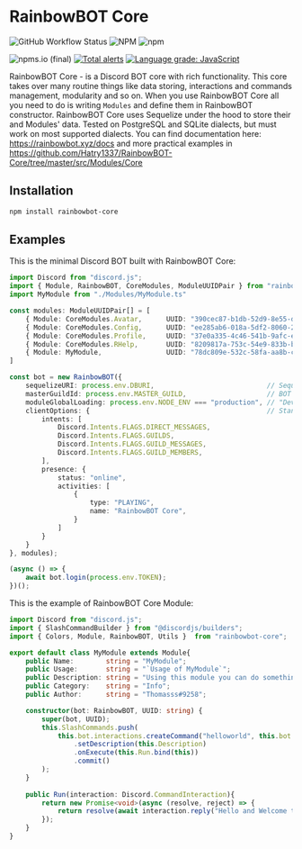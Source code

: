 # RainbowBOT Core
![GitHub Workflow Status](https://img.shields.io/github/workflow/status/Hatry1337/RainbowBOT-Core/Run%20Tests)
![NPM](https://img.shields.io/npm/l/rainbowbot-core?color=blue)
![npm](https://img.shields.io/npm/dw/rainbowbot-core?label=npm%20downloads)

![npms.io (final)](https://img.shields.io/npms-io/quality-score/rainbowbot-core)
[![Total alerts](https://img.shields.io/lgtm/alerts/g/Hatry1337/RainbowBOT-Core.svg?logo=lgtm&logoWidth=18)](https://lgtm.com/projects/g/Hatry1337/RainbowBOT-Core/alerts/)
[![Language grade: JavaScript](https://img.shields.io/lgtm/grade/javascript/g/Hatry1337/RainbowBOT-Core.svg?logo=lgtm&logoWidth=18)](https://lgtm.com/projects/g/Hatry1337/RainbowBOT-Core/context:javascript)

RainbowBOT Core - is a Discord BOT core with rich functionality. This core takes over many routine things like data storing, interactions and commands management, modularity and so on. When you use RainbowBOT Core all you need to do is writing `Modules` and define them in RainbowBOT constructor.
RainbowBOT Core uses Sequelize under the hood to store their and Modules' data. Tested on PostgreSQL and SQLite dialects, but must work on most supported dialects.
You can find documentation here: https://rainbowbot.xyz/docs and more practical examples in https://github.com/Hatry1337/RainbowBOT-Core/tree/master/src/Modules/Core

## Installation

```zsh
npm install rainbowbot-core
```

## Examples

This is the minimal Discord BOT built with RainbowBOT Core:
```ts
import Discord from "discord.js";
import { Module, RainbowBOT, CoreModules, ModuleUUIDPair } from "rainbowbot-core";
import MyModule from "./Modules/MyModule.ts"

const modules: ModuleUUIDPair[] = [
    { Module: CoreModules.Avatar,      UUID: "390cec87-b1db-52d9-8e55-de82530e380d"}, // All modules requires unique ids, 
    { Module: CoreModules.Config,      UUID: "ee285ab6-018a-5df2-8060-2504e14112b2"}, // so you can generate and read them
    { Module: CoreModules.Profile,     UUID: "37e0a335-4c46-541b-9afc-e6dd6dde1c95"}, // from external file, or just hardcode.
    { Module: CoreModules.RHelp,       UUID: "8209817a-753c-54e9-833b-bdff74fd9fa3"},
    { Module: MyModule,                UUID: "78dc809e-532c-58fa-aa8b-c14f7029f23a"}
]

const bot = new RainbowBOT({
    sequelizeURI: process.env.DBURI,                            // Sequelize initialization URI, see https://sequelize.org/master/manual/getting-started.html#connecting-to-a-database 
    masterGuildId: process.env.MASTER_GUILD,                    // BOT's master guild. Slash Commands will appear on this guild in development mode.
    moduleGlobalLoading: process.env.NODE_ENV === "production", // "Development mode", if you wanna publish your commands globally use true.
    clientOptions: {                                            // Standard Discord.js Client options, see https://discord.js.org/#/docs/discord.js/stable/typedef/ClientOptions
        intents: [
            Discord.Intents.FLAGS.DIRECT_MESSAGES,
            Discord.Intents.FLAGS.GUILDS,
            Discord.Intents.FLAGS.GUILD_MESSAGES,
            Discord.Intents.FLAGS.GUILD_MEMBERS,
        ],
        presence: {
            status: "online",
            activities: [
                {
                    type: "PLAYING",
                    name: "RainbowBOT Core",
                }
            ]
        }
    }
}, modules);

(async () => {
    await bot.login(process.env.TOKEN);
})();
```

This is the example of RainbowBOT Core Module:
```ts
import Discord from "discord.js";
import { SlashCommandBuilder } from "@discordjs/builders";
import { Colors, Module, RainbowBOT, Utils }  from "rainbowbot-core";

export default class MyModule extends Module{
    public Name:        string = "MyModule";
    public Usage:       string = "`Usage of MyModule`";
    public Description: string = "Using this module you can do something.";
    public Category:    string = "Info";
    public Author:      string = "Thomasss#9258";

    constructor(bot: RainbowBOT, UUID: string) {
        super(bot, UUID);
        this.SlashCommands.push(
            this.bot.interactions.createCommand("helloworld", this.bot.moduleGlobalLoading ? undefined : this.bot.masterGuildId)
                .setDescription(this.Description)
                .onExecute(this.Run.bind(this))
                .commit()
        );
    }
    
    public Run(interaction: Discord.CommandInteraction){
        return new Promise<void>(async (resolve, reject) => {
            return resolve(await interaction.reply("Hello and Welcome to RainbowBOT Core!").catch(reject));
        });
    }
}

```